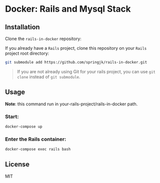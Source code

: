 # Docker: Rails and Mysql Stack

## Installation

Clone the `rails-in-docker` repository:


If you already have a `Rails` project, clone this repository on your `Rails` project root directory:

```bash
git submodule add https://github.com/springjk/rails-in-docker.git
```
>If you are not already using Git for your rails project, you can use `git clone` instead of `git submodule`.


## Usage

**Note**: this command run in your-rails-project/rails-in-docker path.

### Start:

```bash
docker-compose up
```

### Enter the Rails container:

```bash
docker-compose exec rails bash
```


## License

MIT